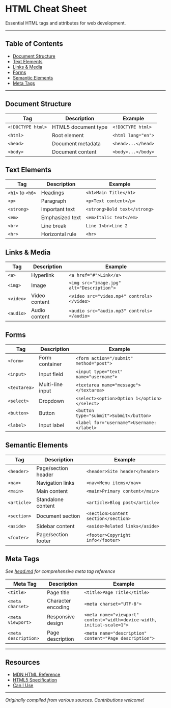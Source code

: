 # HTML Cheat Sheet

Essential HTML tags and attributes for web development.

---

## Table of Contents
- [Document Structure](#document-structure)
- [Text Elements](#text-elements)
- [Links & Media](#links--media)
- [Forms](#forms)
- [Semantic Elements](#semantic-elements)
- [Meta Tags](#meta-tags)

---

## Document Structure

| Tag | Description | Example |
|-----|-------------|---------|
| `<!DOCTYPE html>` | HTML5 document type | `<!DOCTYPE html>` |
| `<html>` | Root element | `<html lang="en">` |
| `<head>` | Document metadata | `<head>...</head>` |
| `<body>` | Document content | `<body>...</body>` |

## Text Elements

| Tag | Description | Example |
|-----|-------------|---------|
| `<h1>` to `<h6>` | Headings | `<h1>Main Title</h1>` |
| `<p>` | Paragraph | `<p>Text content</p>` |
| `<strong>` | Important text | `<strong>Bold text</strong>` |
| `<em>` | Emphasized text | `<em>Italic text</em>` |
| `<br>` | Line break | `Line 1<br>Line 2` |
| `<hr>` | Horizontal rule | `<hr>` |

## Links & Media

| Tag | Description | Example |
|-----|-------------|---------|
| `<a>` | Hyperlink | `<a href="#">Link</a>` |
| `<img>` | Image | `<img src="image.jpg" alt="Description">` |
| `<video>` | Video content | `<video src="video.mp4" controls></video>` |
| `<audio>` | Audio content | `<audio src="audio.mp3" controls></audio>` |

## Forms

| Tag | Description | Example |
|-----|-------------|---------|
| `<form>` | Form container | `<form action="/submit" method="post">` |
| `<input>` | Input field | `<input type="text" name="username">` |
| `<textarea>` | Multi-line input | `<textarea name="message"></textarea>` |
| `<select>` | Dropdown | `<select><option>Option 1</option></select>` |
| `<button>` | Button | `<button type="submit">Submit</button>` |
| `<label>` | Input label | `<label for="username">Username:</label>` |

## Semantic Elements

| Tag | Description | Example |
|-----|-------------|---------|
| `<header>` | Page/section header | `<header>Site header</header>` |
| `<nav>` | Navigation links | `<nav>Menu items</nav>` |
| `<main>` | Main content | `<main>Primary content</main>` |
| `<article>` | Standalone content | `<article>Blog post</article>` |
| `<section>` | Document section | `<section>Content section</section>` |
| `<aside>` | Sidebar content | `<aside>Related links</aside>` |
| `<footer>` | Page/section footer | `<footer>Copyright info</footer>` |

## Meta Tags

*See [head.md](./head.md) for comprehensive meta tag reference*

| Meta Tag | Description | Example |
|----------|-------------|---------|
| `<title>` | Page title | `<title>Page Title</title>` |
| `<meta charset>` | Character encoding | `<meta charset="UTF-8">` |
| `<meta viewport>` | Responsive design | `<meta name="viewport" content="width=device-width, initial-scale=1">` |
| `<meta description>` | Page description | `<meta name="description" content="Page description">` |

---

## Resources
- [MDN HTML Reference](https://developer.mozilla.org/en-US/docs/Web/HTML)
- [HTML5 Specification](https://html.spec.whatwg.org/)
- [Can I Use](https://caniuse.com/)

---
*Originally compiled from various sources. Contributions welcome!*
